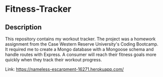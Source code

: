 # Fitness-Tracker

## Description
This repository contains my workout tracker. The project was a homework assignment from the Case Western Reserve University's Coding Bootcamp. It required me to create a Mongo database with a Mongoose schema and handle routes with Express. A consumer will reach their fitness goals more quickly when they track their workout progress.

Link: https://nameless-escarpment-16271.herokuapp.com/



